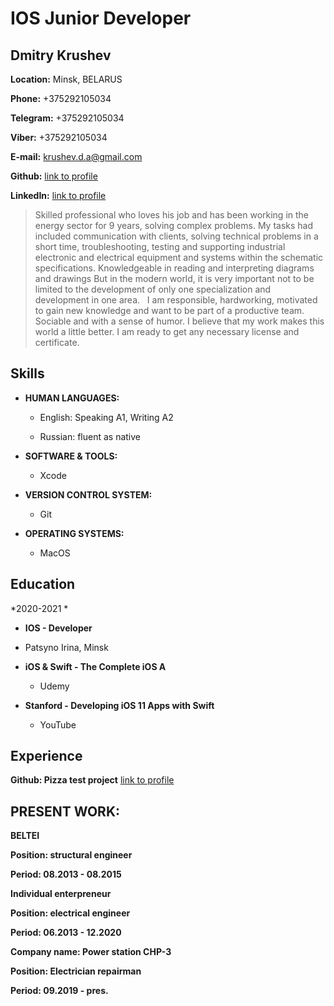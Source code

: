 # IOS Junior Developer

## Dmitry Krushev

**Location:** Minsk, BELARUS

**Phone:** +375292105034

**Telegram:** +375292105034

**Viber:** +375292105034


**E-mail:** krushev.d.a@gmail.com

**Github:** [link to profile](https://github.com/Krushev-Dmitry)

**LinkedIn:** [link to profile](https://www.linkedin.com/in/krushev/)


> Skilled professional who loves his job and has been working in the energy sector for 9 years, solving complex problems. My tasks had included communication with clients, solving technical problems in a short time, troubleshooting, testing and supporting industrial electronic and electrical equipment and systems within the schematic specifications. Knowledgeable in reading and interpreting diagrams and drawings
But in the modern world, it is very important not to be limited to the development of only one specialization and development in one area.  
I am responsible, hardworking, motivated to gain new knowledge and want to be part of a productive team. Sociable and with a sense of humor. I believe that my work makes this world a little better. I am ready to get any necessary license and certificate.


## Skills

+ **HUMAN LANGUAGES:**


  * English: Speaking A1, Writing A2

  * Russian: fluent as native


+ **SOFTWARE & TOOLS:**
  
  * Xcode

  
+ **VERSION CONTROL SYSTEM:**

   * Git

+ **OPERATING SYSTEMS:**

  * MacOS

## Education


*2020-2021 *
+ **IOS - Developer** 

* Patsyno Irina, Minsk

+ **iOS & Swift - The Complete iOS A**  
 
  * Udemy

+ **Stanford - Developing iOS 11 Apps with Swift**  
 
  * YouTube


## Experience
**Github: Pizza test project** [link to profile](
https://github.com/Krushev-Dmitry/pizza_test)




## PRESENT WORK:


**BELTEI**

**Position: structural engineer**

**Period: 08.2013 - 08.2015**

**Individual enterpreneur**

**Position: electrical engineer**

**Period: 06.2013 - 12.2020**

**Company name: Power station CHP-3**

**Position: Electrician repairman**

**Period: 09.2019 - pres.**
